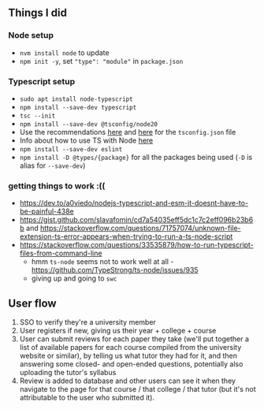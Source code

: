 ## Things I did
### Node setup
- `nvm install node` to update
- `npm init -y`, set `"type": "module"` in `package.json`


### Typescript setup
- `sudo apt install node-typescript`
- `npm install --save-dev typescript`
- `tsc --init`
- `npm install --save-dev @tsconfig/node20`
- Use the recommendations [here](https://www.typescriptlang.org/tsconfig) 
  and [here](https://github.com/tsconfig/bases?tab=readme-ov-file#node-20-tsconfigjson)
  for the `tsconfig.json` file
- Info about how to use TS with Node [here](https://nodejs.org/en/learn/getting-started/nodejs-with-typescript)
- `npm install --save-dev eslint` 
- `npm install -D @types/{package}` for all the packages being used (`-D` is alias for `--save-dev`)

### getting things to work :((
- https://dev.to/a0viedo/nodejs-typescript-and-esm-it-doesnt-have-to-be-painful-438e 
- https://gist.github.com/slavafomin/cd7a54035eff5dc1c7c2eff096b23b6b and https://stackoverflow.com/questions/71757074/unknown-file-extension-ts-error-appears-when-trying-to-run-a-ts-node-script 
- https://stackoverflow.com/questions/33535879/how-to-run-typescript-files-from-command-line
  - hmm `ts-node` seems not to work well at all - https://github.com/TypeStrong/ts-node/issues/935 
  - giving up and going to `swc`

## User flow
1. SSO to verify they're a university member 
2. User registers if new, giving us their year + college + course 
3. User can submit reviews for each paper they take (we'll put together a list
of available papers for each course compiled from the university website or similar),
by telling us what tutor they had for it, and then answering some closed- and open-ended questions,
potentially also uploading the tutor's syllabus
4. Review is added to database and other users can see it when they navigate to the 
page for that course / that college / that tutor (but it's not attributable to the user who submitted it).